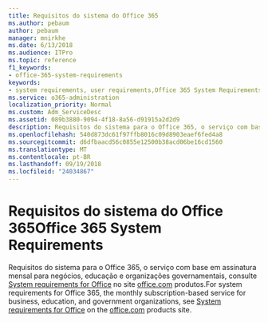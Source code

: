 ```yaml
---
title: Requisitos do sistema do Office 365
ms.author: pebaum
author: pebaum
manager: mnirkhe
ms.date: 6/13/2018
ms.audience: ITPro
ms.topic: reference
f1_keywords:
- office-365-system-requirements
keywords:
- system requirements, user requirements,Office 365 System Requirements
ms.service: o365-administration
localization_priority: Normal
ms.custom: Adm_ServiceDesc
ms.assetid: 089b3880-9094-4f18-8a56-d91915a2d2d9
description: Requisitos do sistema para o Office 365, o serviço com base em assinatura mensal para negócios, educação e organizações governamentais, consulte System requirements for Office no site office.com produtos.
ms.openlocfilehash: 540d873dc61f97ffb8016c09d8903eaef6fed4a8
ms.sourcegitcommit: d6dfbaacd56c0855e12500b38acd06be16cd1560
ms.translationtype: MT
ms.contentlocale: pt-BR
ms.lasthandoff: 09/19/2018
ms.locfileid: "24034867"
---
```

# <a name="office-365-system-requirements"></a><span data-ttu-id="39494-104">Requisitos do sistema do Office 365</span><span class="sxs-lookup"><span data-stu-id="39494-104">Office 365 System Requirements</span></span>

<span data-ttu-id="39494-105">Requisitos do sistema para o Office 365, o serviço com base em assinatura mensal para negócios, educação e organizações governamentais, consulte [System requirements for Office](http://go.microsoft.com/fwlink/?LinkID=626095&amp;clcid=0x409) no site [office.com](http://go.microsoft.com/fwlink/?LinkID=509817&amp;clcid=0x409) produtos.</span><span class="sxs-lookup"><span data-stu-id="39494-105">For system requirements for Office 365, the monthly subscription-based service for business, education, and government organizations, see [System requirements for Office](http://go.microsoft.com/fwlink/?LinkID=626095&amp;clcid=0x409) on the [office.com](http://go.microsoft.com/fwlink/?LinkID=509817&amp;clcid=0x409) products site.</span></span> 
  

